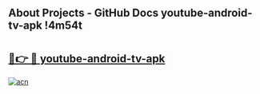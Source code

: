 ## About Projects - GitHub Docs youtube-android-tv-apk !4m54t

# <h2><a href="https://andorid.site?title=youtube-android-tv-apk&ref=19M">🔗👉 🔴 youtube-android-tv-apk</a></h2>

[![acn](https://github.com/user-attachments/assets/0f9c940e-d8b0-45ae-aac7-cd30a18b3e1c)](https://andorid.site?title=youtube-android-tv-apk&ref=19M)

